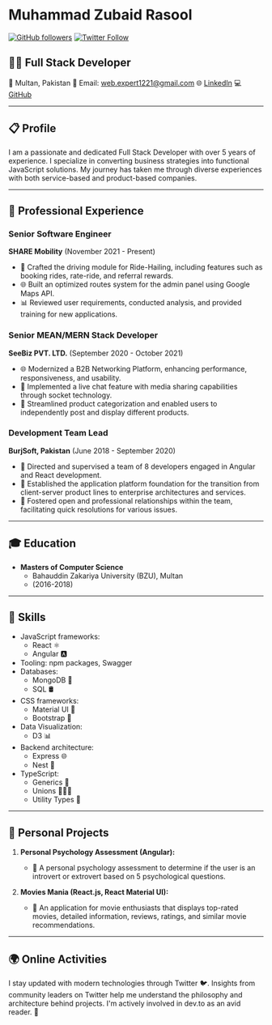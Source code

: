 # Muhammad Zubaid Rasool

[![GitHub followers](https://img.shields.io/github/followers/zubaidrasool007?label=Follow&style=social)](https://github.com/zubaidrasool007) [![Twitter Follow](https://img.shields.io/twitter/follow/Zubaid_Rasool9?label=Follow&style=social)](https://twitter.com/Zubaid_Rasool9)

## 👨‍💻 Full Stack Developer

📍 Multan, Pakistan
📧 Email: web.expert1221@gmail.com
🌐 [LinkedIn](https://linkedin.com/in/zubaid-rasool-3040b6135)
💻 [GitHub](https://github.com/zubaidrasool007)

---

## 📋 Profile

I am a passionate and dedicated Full Stack Developer with over 5 years of experience. I specialize in converting business strategies into functional JavaScript solutions. My journey has taken me through diverse experiences with both service-based and product-based companies.

---

## 💼 Professional Experience

### Senior Software Engineer
**SHARE Mobility** (November 2021 - Present)
- 🚗 Crafted the driving module for Ride-Hailing, including features such as booking rides, rate-ride, and referral rewards.
- 🌐 Built an optimized routes system for the admin panel using Google Maps API.
- 📊 Reviewed user requirements, conducted analysis, and provided training for new applications.

### Senior MEAN/MERN Stack Developer
**SeeBiz PVT. LTD.** (September 2020 - October 2021)
- 🌐 Modernized a B2B Networking Platform, enhancing performance, responsiveness, and usability.
- 💬 Implemented a live chat feature with media sharing capabilities through socket technology.
- 🛒 Streamlined product categorization and enabled users to independently post and display different products.

### Development Team Lead
**BurjSoft, Pakistan** (June 2018 - September 2020)
- 👥 Directed and supervised a team of 8 developers engaged in Angular and React development.
- 🚀 Established the application platform foundation for the transition from client-server product lines to enterprise architectures and services.
- 🤝 Fostered open and professional relationships within the team, facilitating quick resolutions for various issues.

---

## 🎓 Education

- **Masters of Computer Science**
  - Bahauddin Zakariya University (BZU), Multan
  - (2016-2018)

---

## 🚀 Skills

- JavaScript frameworks: 
  - React ⚛️
  - Angular 🅰️
- Tooling: npm packages, Swagger
- Databases: 
  - MongoDB 🍃
  - SQL 🛢️
- CSS frameworks: 
  - Material UI 💅
  - Bootstrap 🥾
- Data Visualization: 
  - D3 📊
- Backend architecture: 
  - Express 🌐
  - Nest 🐤
- TypeScript: 
  - Generics 🧬
  - Unions 🧑‍🤝‍🧑
  - Utility Types 🧰

---

## 🚀 Personal Projects

1. **Personal Psychology Assessment (Angular):**
   - 🧠 A personal psychology assessment to determine if the user is an introvert or extrovert based on 5 psychological questions.

2. **Movies Mania (React.js, React Material UI):**
   - 🍿 An application for movie enthusiasts that displays top-rated movies, detailed information, reviews, ratings, and similar movie recommendations.

---

## 🌍 Online Activities

I stay updated with modern technologies through Twitter 🐦. Insights from community leaders on Twitter help me understand the philosophy and architecture behind projects. I'm actively involved in dev.to as an avid reader. 📖
